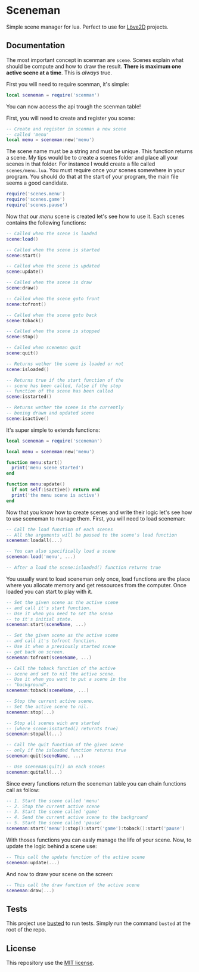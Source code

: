 # Sceneman
Simple scene manager for lua.
Perfect to use for [Löve2D](https://love2d.org/) projects.

## Documentation
The most important concept in scenman are `scene`. Scenes explain what should be compute and how to draw the result.
**There is maximum one active scene at a time**. This is *always* true.

First you will need to require scenman, it's simple:
```lua
local sceneman = require('scenman')
```
You can now access the api trough the scenman table!

First, you will need to create and register you scene:
```lua
-- Create and register in scenman a new scene
-- called 'menu'
local menu = sceneman:new('menu')
```
The scene name must be a string and must be unique. This function returns a scene.
My tips would be to create a scenes folder and place all your scenes in that folder. For instance I would create
a file called `scenes/menu.lua`. You must require once your scenes somewhere in your program. You should
do that at the start of your program, the main file seems a good candidate.
```lua
require('scenes.menu')
require('scenes.game')
require('scenes.pause')
```

Now that our *menu* scene is created let's see how to use it.
Each scenes contains the following functions:
```lua
-- Called when the scene is loaded
scene:load()

-- Called when the scene is started
scene:start()

-- Called when the scene is updated
scene:update()

-- Called when the scene is draw
scene:draw()

-- Called when the scene goto front
scene:tofront()

-- Called when the scene goto back
scene:toback()

-- Called when the scene is stopped
scene:stop()

-- Called when sceneman quit
scene:quit()

-- Returns wether the scene is loaded or not 
scene:isloaded()

-- Returns true if the start function of the
-- scene has been called, false if the stop
-- function of the scene has been called
scene:isstarted()

-- Returns wether the scene is the currently
-- beeing drawn and updated scene
scene:isactive()
```

It's super simple to extends functions:
```lua
local sceneman = require('sceneman')

local menu = sceneman:new('menu')

function menu:start()
  print('menu scene started')
end

function menu:update()
  if not self:isactive() return end
  print('the menu scene is active')
end
```

Now that you know how to create scenes and write their logic let's see how to use sceneman to manage them.
First, you will need to load sceneman:
```lua
-- Call the load function of each scenes
-- All the arguments will be passed to the scene's load function
sceneman:loadall(...)

-- You can also specifically load a scene
sceneman:load('menu', ...)

-- After a load the scene:isloaded() function returns true
```

You usually want to load sceneman only once, load functions are the place where you allocate memory and get ressources from the computer.
Once loaded you can start to play with it.
```lua
-- Set the given scene as the active scene
-- and call it's start function.
-- Use it when you need to set the scene
-- to it's initial state.
sceneman:start(sceneName, ...)

-- Set the given scene as the active scene
-- and call it's tofront function.
-- Use it when a previously started scene
-- get back on screen.
sceneman:tofront(sceneName, ...)

-- Call the toback function of the active
-- scene and set to nil the active scene.
-- Use it when you want to put a scene in the
-- "background".
sceneman:toback(sceneName, ...)

-- Stop the current active scene.
-- Set the active scene to nil.
sceneman:stop(...)

-- Stop all scenes wich are started
-- (where scene:isstarted() returnts true)
sceneman:stopall(...)

-- Call the quit function of the given scene
-- only if the isloaded function returns true
sceneman:quit(sceneName, ...)

-- Use sceneman:quit() on each scenes
sceneman:quitall(...)
```

Since every functions return the sceneman table you can chain functions call as follow:
```lua
-- 1. Start the scene called 'menu'
-- 2. Stop the current active scene
-- 3. Start the scene called 'game'
-- 4. Send the current active scene to the background
-- 5. Start the scene called 'pause'
sceneman:start('menu'):stop():start('game'):toback():start('pause')
```

With thoses functions you can easly manage the life of your scene.
Now, to update the logic behind a scene use:
```lua
-- This call the update function of the active scene
sceneman:update(...)
```

And now to draw your scene on the screen:
```lua
-- This call the draw function of the active scene
sceneman:draw(...)
```

## Tests
This project use [busted](http://olivinelabs.com/busted/) to run tests. Simply run the command `busted` at the root of the repo.

## License
This repository use the [MIT license](https://github.com/loustak/scenman/blob/master/License).
